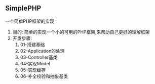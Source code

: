 ##  SimplePHP
一个简单PHP框架的实现
1. 目的: 简单的实现一个小的可用的PHP框架,来帮助自己更好的理解框架
2. 开发步骤:
    1. 01-搭建基础
    2. 02-Application的处理
    3. 03-Controller基类
    4. 04-实现Model
    5. 05-实现缓存
    6. 06-补全校验和抽象基类